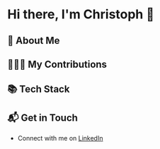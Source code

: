 # Hi there, I'm Christoph  👋

<!--
![<username>'s Stats](https://github-readme-stats.vercel.app/api?username=chphr&theme=vue-dark&show_icons=true&hide_border=true&count_private=true)
-->

## 🚀 About Me

## 🧑🏼‍💻 My Contributions

## 📚 Tech Stack

<!--
[![My Skills](https://skillicons.dev/icons?i=js,html,css,wasm)](https://skillicons.dev)
-->

## 📬 Get in Touch

- Connect with me on [LinkedIn](https://www.linkedin.com/in/christoph-rieger)

<!--
**chphr/chphr** is a ✨ _special_ ✨ repository because its `README.md` (this file) appears on your GitHub profile.

Here are some ideas to get you started:

- 🔭 I’m currently working on ...
- 🌱 I’m currently learning ...
- 👯 I’m looking to collaborate on ...
- 🤔 I’m looking for help with ...
- 💬 Ask me about ...
- 📫 How to reach me: ...
- 😄 Pronouns: ...
- ⚡ Fun fact: ...
-->
